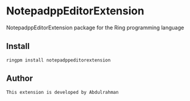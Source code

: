 # NotepadppEditorExtension

NotepadppEditorExtension package for the Ring programming language

## Install

	ringpm install notepadppeditorextension

## Author

	This extension is developed by Abdulrahman